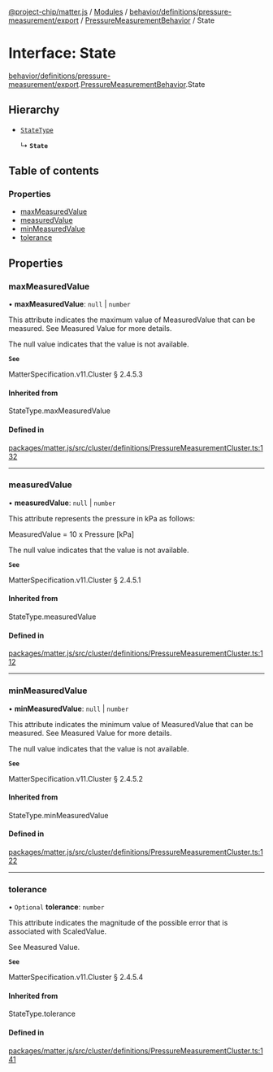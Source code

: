 [@project-chip/matter.js](../README.md) / [Modules](../modules.md) / [behavior/definitions/pressure-measurement/export](../modules/behavior_definitions_pressure_measurement_export.md) / [PressureMeasurementBehavior](../modules/behavior_definitions_pressure_measurement_export.PressureMeasurementBehavior.md) / State

# Interface: State

[behavior/definitions/pressure-measurement/export](../modules/behavior_definitions_pressure_measurement_export.md).[PressureMeasurementBehavior](../modules/behavior_definitions_pressure_measurement_export.PressureMeasurementBehavior.md).State

## Hierarchy

- [`StateType`](../modules/behavior_definitions_pressure_measurement_export._internal_.md#statetype)

  ↳ **`State`**

## Table of contents

### Properties

- [maxMeasuredValue](behavior_definitions_pressure_measurement_export.PressureMeasurementBehavior.State.md#maxmeasuredvalue)
- [measuredValue](behavior_definitions_pressure_measurement_export.PressureMeasurementBehavior.State.md#measuredvalue)
- [minMeasuredValue](behavior_definitions_pressure_measurement_export.PressureMeasurementBehavior.State.md#minmeasuredvalue)
- [tolerance](behavior_definitions_pressure_measurement_export.PressureMeasurementBehavior.State.md#tolerance)

## Properties

### maxMeasuredValue

• **maxMeasuredValue**: ``null`` \| `number`

This attribute indicates the maximum value of MeasuredValue that can be measured. See Measured Value for
more details.

The null value indicates that the value is not available.

**`See`**

MatterSpecification.v11.Cluster § 2.4.5.3

#### Inherited from

StateType.maxMeasuredValue

#### Defined in

[packages/matter.js/src/cluster/definitions/PressureMeasurementCluster.ts:132](https://github.com/project-chip/matter.js/blob/904d0c9b952b91f28a21803759c5e5c66ee4d272/packages/matter.js/src/cluster/definitions/PressureMeasurementCluster.ts#L132)

___

### measuredValue

• **measuredValue**: ``null`` \| `number`

This attribute represents the pressure in kPa as follows:

MeasuredValue = 10 x Pressure [kPa]

The null value indicates that the value is not available.

**`See`**

MatterSpecification.v11.Cluster § 2.4.5.1

#### Inherited from

StateType.measuredValue

#### Defined in

[packages/matter.js/src/cluster/definitions/PressureMeasurementCluster.ts:112](https://github.com/project-chip/matter.js/blob/904d0c9b952b91f28a21803759c5e5c66ee4d272/packages/matter.js/src/cluster/definitions/PressureMeasurementCluster.ts#L112)

___

### minMeasuredValue

• **minMeasuredValue**: ``null`` \| `number`

This attribute indicates the minimum value of MeasuredValue that can be measured. See Measured Value for
more details.

The null value indicates that the value is not available.

**`See`**

MatterSpecification.v11.Cluster § 2.4.5.2

#### Inherited from

StateType.minMeasuredValue

#### Defined in

[packages/matter.js/src/cluster/definitions/PressureMeasurementCluster.ts:122](https://github.com/project-chip/matter.js/blob/904d0c9b952b91f28a21803759c5e5c66ee4d272/packages/matter.js/src/cluster/definitions/PressureMeasurementCluster.ts#L122)

___

### tolerance

• `Optional` **tolerance**: `number`

This attribute indicates the magnitude of the possible error that is associated with ScaledValue.

See Measured Value.

**`See`**

MatterSpecification.v11.Cluster § 2.4.5.4

#### Inherited from

StateType.tolerance

#### Defined in

[packages/matter.js/src/cluster/definitions/PressureMeasurementCluster.ts:141](https://github.com/project-chip/matter.js/blob/904d0c9b952b91f28a21803759c5e5c66ee4d272/packages/matter.js/src/cluster/definitions/PressureMeasurementCluster.ts#L141)
